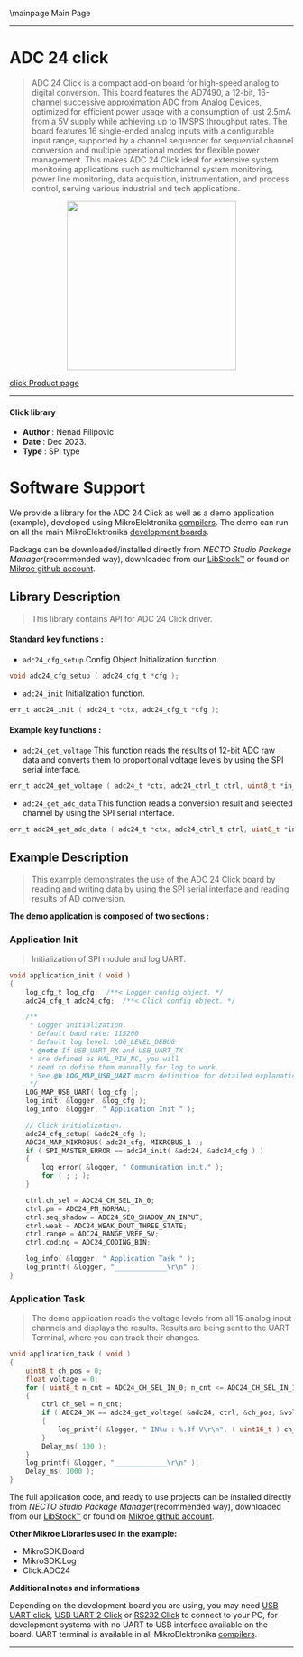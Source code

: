 \mainpage Main Page

---
# ADC 24 click

> ADC 24 Click is a compact add-on board for high-speed analog to digital conversion. This board features the AD7490, a 12-bit, 16-channel successive approximation ADC from Analog Devices, optimized for efficient power usage with a consumption of just 2.5mA from a 5V supply while achieving up to 1MSPS throughput rates. The board features 16 single-ended analog inputs with a configurable input range, supported by a channel sequencer for sequential channel conversion and multiple operational modes for flexible power management. This makes ADC 24 Click ideal for extensive system monitoring applications such as multichannel system monitoring, power line monitoring, data acquisition, instrumentation, and process control, serving various industrial and tech applications.

<p align="center">
  <img src="https://download.mikroe.com/images/click_for_ide/adc24_click.png" height=300px>
</p>

[click Product page](https://www.mikroe.com/adc-24-click)

---


#### Click library

- **Author**        : Nenad Filipovic
- **Date**          : Dec 2023.
- **Type**          : SPI type


# Software Support

We provide a library for the ADC 24 Click
as well as a demo application (example), developed using MikroElektronika
[compilers](https://www.mikroe.com/necto-studio).
The demo can run on all the main MikroElektronika [development boards](https://www.mikroe.com/development-boards).

Package can be downloaded/installed directly from *NECTO Studio Package Manager*(recommended way), downloaded from our [LibStock&trade;](https://libstock.mikroe.com) or found on [Mikroe github account](https://github.com/MikroElektronika/mikrosdk_click_v2/tree/master/clicks).

## Library Description

> This library contains API for ADC 24 Click driver.

#### Standard key functions :

- `adc24_cfg_setup` Config Object Initialization function.
```c
void adc24_cfg_setup ( adc24_cfg_t *cfg );
```

- `adc24_init` Initialization function.
```c
err_t adc24_init ( adc24_t *ctx, adc24_cfg_t *cfg );
```

#### Example key functions :

- `adc24_get_voltage` This function reads the results of 12-bit ADC raw data and converts them to proportional voltage levels by using the SPI serial interface.
```c
err_t adc24_get_voltage ( adc24_t *ctx, adc24_ctrl_t ctrl, uint8_t *in_pos, float *voltage );
```

- `adc24_get_adc_data` This function reads a conversion result and selected channel by using the SPI serial interface.
```c
err_t adc24_get_adc_data ( adc24_t *ctx, adc24_ctrl_t ctrl, uint8_t *in_pos, uint16_t *adc_data );
```

## Example Description

> This example demonstrates the use of the ADC 24 Click board 
> by reading and writing data by using the SPI serial interface 
> and reading results of AD conversion.

**The demo application is composed of two sections :**

### Application Init

> Initialization of SPI module and log UART.

```c
void application_init ( void )
{
    log_cfg_t log_cfg;  /**< Logger config object. */
    adc24_cfg_t adc24_cfg;  /**< Click config object. */

    /** 
     * Logger initialization.
     * Default baud rate: 115200
     * Default log level: LOG_LEVEL_DEBUG
     * @note If USB_UART_RX and USB_UART_TX 
     * are defined as HAL_PIN_NC, you will 
     * need to define them manually for log to work. 
     * See @b LOG_MAP_USB_UART macro definition for detailed explanation.
     */
    LOG_MAP_USB_UART( log_cfg );
    log_init( &logger, &log_cfg );
    log_info( &logger, " Application Init " );

    // Click initialization.
    adc24_cfg_setup( &adc24_cfg );
    ADC24_MAP_MIKROBUS( adc24_cfg, MIKROBUS_1 );
    if ( SPI_MASTER_ERROR == adc24_init( &adc24, &adc24_cfg ) )
    {
        log_error( &logger, " Communication init." );
        for ( ; ; );
    }

    ctrl.ch_sel = ADC24_CH_SEL_IN_0;
    ctrl.pm = ADC24_PM_NORMAL;
    ctrl.seq_shadow = ADC24_SEQ_SHADOW_AN_INPUT;
    ctrl.weak = ADC24_WEAK_DOUT_THREE_STATE;
    ctrl.range = ADC24_RANGE_VREF_5V;
    ctrl.coding = ADC24_CODING_BIN;

    log_info( &logger, " Application Task " );
    log_printf( &logger, "_____________\r\n" );
}
```

### Application Task

> The demo application reads the voltage levels 
> from all 15 analog input channels and displays the results.
> Results are being sent to the UART Terminal, where you can track their changes.

```c
void application_task ( void )
{
    uint8_t ch_pos = 0;
    float voltage = 0;
    for ( uint8_t n_cnt = ADC24_CH_SEL_IN_0; n_cnt <= ADC24_CH_SEL_IN_15; n_cnt++ )
    {
        ctrl.ch_sel = n_cnt;
        if ( ADC24_OK == adc24_get_voltage( &adc24, ctrl, &ch_pos, &voltage ) )
        {
            log_printf( &logger, " IN%u : %.3f V\r\n", ( uint16_t ) ch_pos, voltage );
        }
        Delay_ms( 100 );  
    }
    log_printf( &logger, "_____________\r\n" );
    Delay_ms( 1000 );
}
```

The full application code, and ready to use projects can be installed directly from *NECTO Studio Package Manager*(recommended way), downloaded from our [LibStock&trade;](https://libstock.mikroe.com) or found on [Mikroe github account](https://github.com/MikroElektronika/mikrosdk_click_v2/tree/master/clicks).

**Other Mikroe Libraries used in the example:**

- MikroSDK.Board
- MikroSDK.Log
- Click.ADC24

**Additional notes and informations**

Depending on the development board you are using, you may need
[USB UART click](https://www.mikroe.com/usb-uart-click),
[USB UART 2 Click](https://www.mikroe.com/usb-uart-2-click) or
[RS232 Click](https://www.mikroe.com/rs232-click) to connect to your PC, for
development systems with no UART to USB interface available on the board. UART
terminal is available in all MikroElektronika
[compilers](https://shop.mikroe.com/compilers).

---
